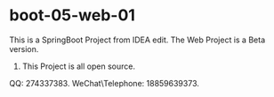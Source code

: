 # boot-05-web-01
This is a SpringBoot Project from IDEA edit.
The Web Project is a Beta version.
1. This Project is all open source.

QQ: 274337383.
WeChat\Telephone: 18859639373.
